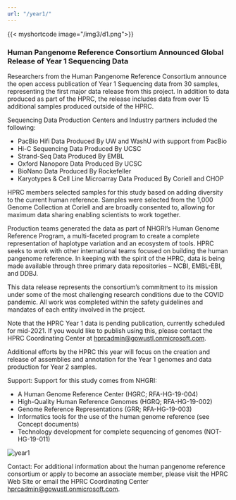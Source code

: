 ```yaml
---
url: "/year1/"
---
```


{{< myshortcode image="/img3/d1.png">}}

### Human Pangenome Reference Consortium Announced Global Release of Year 1 Sequencing Data 

Researchers from the Human Pangenome Reference Consortium announce the open access publication of Year 1 Sequencing data from 30 samples, representing the first major data release from this project. In addition to data produced as part of the HPRC, the release includes data from over 15 additional samples produced outside of the HPRC.

Sequencing Data Production Centers and Industry partners included the following:
- PacBio Hifi Data Produced By UW and WashU with support from PacBio
- Hi-C Sequencing Data Produced By UCSC
- Strand-Seq Data Produced By EMBL
- Oxford Nanopore Data Produced By UCSC
- BioNano Data Produced By Rockefeller
- Karyotypes & Cell Line Microarray Data Produced By Coriell and CHOP

HPRC members selected samples for this study based on adding diversity to the current human reference. Samples were selected from the 1,000 Genome Collection at Coriell and are broadly consented to, allowing for maximum data sharing enabling scientists to work together.

Production teams generated the data as part of NHGRI’s Human Genome Reference Program, a multi-faceted program to create a complete representation of haplotype variation and an ecosystem of tools. HPRC seeks to work with other international teams focused on building the human pangenome reference. In keeping with the spirit of the HPRC, data is being made available through three primary data repositories – NCBI, EMBL-EBI, and DDBJ.

This data release represents the consortium’s commitment to its mission under some of the most challenging research conditions due to the COVID pandemic. All work was completed within the safety guidelines and mandates of each entity involved in the project.

Note that the HPRC Year 1 data is pending publication, currently scheduled for mid-2021. If you would like to publish using this, please contact the HPRC Coordinating Center at hprcadmin@gowustl.onmicrosoft.com.

Additional efforts by the HPRC this year will focus on the creation and release of assemblies and annotation for the Year 1 genomes and data production for Year 2 samples.

Support:  Support for this study comes from NHGRI:
- A Human Genome Reference Center (HGRC; RFA-HG-19-004)
- High-Quality Human Reference Genomes (HGRQ; RFA-HG-19-002)
- Genome Reference Representations (GRR; RFA-HG-19-003)
- Informatics tools for the use of the human genome reference (see Concept documents)
- Technology development for complete sequencing of genomes (NOT-HG-19-011)

![year1](/img/yearone.png)

Contact: For additional information about the human pangenome reference consortium or apply to become an associate member, please visit the HPRC Web Site or email the HPRC Coordinating Center hprcadmin@gowustl.onmicrosoft.com.

